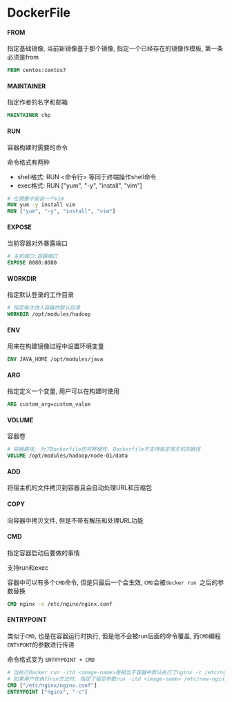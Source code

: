 # DockerFile

#### FROM

指定基础镜像, 当前新镜像基于那个镜像, 指定一个已经存在的镜像作模板, 第一条必须是from

```dockerfile
FROM centos:centos7
```

#### MAINTAINER

指定作者的名字和邮箱

```dockerfile
MAINTAINER chp
```

#### RUN

容器构建时需要的命令

命令格式有两种

- shell格式: RUN <命令行> 等同于终端操作shell命令
- exec格式: RUN ["yum", "-y", "install", "vim"]

```dockerfile
# 在镜像中安装一个vim
RUN yum -y install vim
RUN ["yum", "-y", "install", "vim"]
```

#### EXPOSE

当前容器对外暴露端口

```dockerfile
# 主机端口:容器端口
EXPOSE 8080:8080
```

#### WORKDIR

指定默认登录的工作目录

```dockerfile
# 指定每次进入容器的默认目录
WORKDIR /opt/modules/hadoop
```

#### ENV

用来在构建镜像过程中设置环境变量

```dockerfile
ENV JAVA_HOME /opt/modules/java
```

#### ARG

指定定义一个变量, 用户可以在构建时使用

```dockerfile
ARG custom_arg=custom_value
```

#### VOLUME

容器卷

```dockerfile
# 容器路径, 为了Dockerfile的可移植性, Dockerfile不支持指定宿主机的路径
VOLUME /opt/modules/hadoop/node-01/data
```

#### ADD

将宿主机的文件拷贝到容器且会自动处理URL和压缩包

#### COPY

向容器中拷贝文件, 但是不带有解压和处理URL功能

#### CMD

指定容器启动后要做的事情

支持run和exec

容器中可以有多个`CMD`命令, 但是只最后一个会生效, `CMD`会被`docker run `之后的参数替换

```dockerfile
CMD nginx -c /etc/nginx/nginx.conf
```

#### ENTRYPOINT

类似于`CMD`, 也是在容器运行时执行, 但是他不会被run后面的命令覆盖, 而`CMD`编程`ENTYPONT`的参数进行传递

命令格式变为 `ENTRYPOINT + CMD`

```dockerfile
# 当执行docker run -itd <image-name>是相当于容器中默认执行了nginx -c /etc/nginx.conf
# 如果用户在执行run方法时, 指定了指定参数run -itd <image-name> /etc/new-nginx.conf 则相当于将CMD部分的内容替换为自身指定的内容
CMD ["/etc/nginx/nginx.conf"]
ENTRYPOINT ["nginx", "-c"]
```

